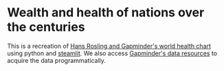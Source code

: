 # Wealth and health of nations over the centuries

This is a recreation
of [Hans Rosling and Gapminder's world health chart](https://www.gapminder.org/fw/world-health-chart/)
using python and [steamlit](https://streamlit.io/). We also access [Gapminder's data resources](https://www.gapminder.org/data/) to acquire the data
programmatically.